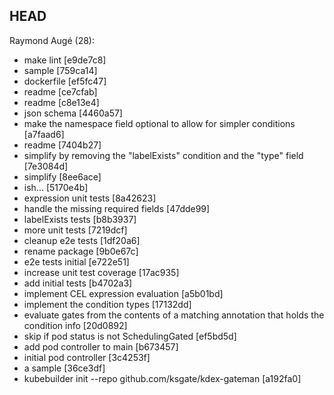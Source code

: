 ## HEAD
Raymond Augé (28):
  - make lint [e9de7c8]
  - sample [759ca14]
  - dockerfile [ef5fc47]
  - readme [ce7cfab]
  - readme [c8e13e4]
  - json schema [4460a57]
  - make the namespace field optional to allow for simpler conditions [a7faad6]
  - readme [7404b27]
  - simplify by removing the "labelExists" condition and the "type" field [7e3084d]
  - simplify [8ee6ace]
  - ish... [5170e4b]
  - expression unit tests [8a42623]
  - handle the missing required fields [47dde99]
  - labelExists tests [b8b3937]
  - more unit tests [7219dcf]
  - cleanup e2e tests [1df20a6]
  - rename package [9b0e67c]
  - e2e tests initial [e722e51]
  - increase unit test coverage [17ac935]
  - add initial tests [b4702a3]
  - implement CEL expression evaluation [a5b01bd]
  - implement the condition types [17132dd]
  - evaluate gates from the contents of a matching annotation that holds the condition info [20d0892]
  - skip if pod status is not SchedulingGated [ef5bd5d]
  - add pod controller to main [b673457]
  - initial pod controller [3c4253f]
  - a sample [36ce3df]
  - kubebuilder init --repo github.com/ksgate/kdex-gateman [a192fa0]

